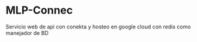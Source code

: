 # MLP-Connec
 Servicio web de api con conekta y hosteo en google cloud con redis como manejador de BD
